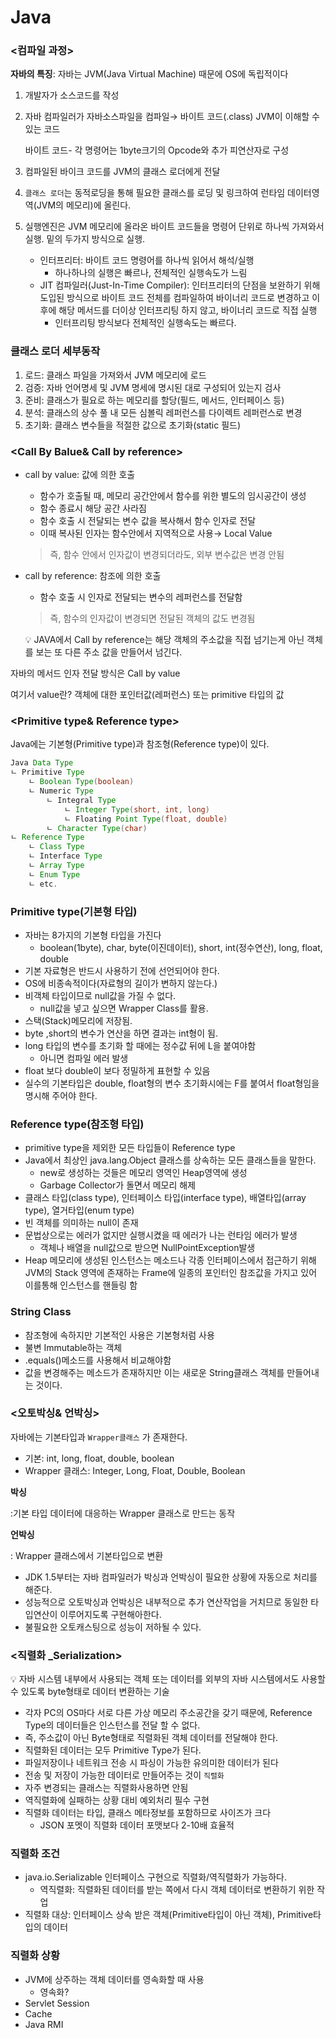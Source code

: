 # Java

### <컴파일 과정>

**자바의 특징**: 자바는 JVM(Java Virtual Machine) 때문에 OS에 독립적이다

1. 개발자가 소스코드를 작성
2. 자바 컴파일러가 자바소스파일을 컴파일→ 바이트 코드(.class) JVM이 이해할 수 있는 코드
    
    바이트 코드- 각 명령어는 1byte크기의 Opcode와 추가 피연산자로 구성
    
3. 컴파일된 바이크 코드를 JVM의 클래스 로더에게 전달
4. `클래스 로더`는 동적로딩을 통해 필요한 클래스를 로딩 및 링크하여 런타임 데이터영역(JVM의 메모리)에 올린다. 
5. 실행엔진은 JVM 메모리에 올라온 바이트 코드들을 명령어 단위로 하나씩 가져와서 실행. 밑의 두가지 방식으로 실행.
    - 인터프리터: 바이트 코드 명령어를 하나씩 읽어서 해석/실행
        - 하나하나의 실행은 빠르나, 전체적인 실행속도가 느림
    - JIT  컴파일러(Just-In-Time Compiler): 인터프리터의 단점을 보완하기 위해 도입된 방식으로 바이트 코드 전체를 컴파일하여 바이너리 코드로 변경하고 이후에 해당 메서드를 더이상 인터프리팅 하지 않고, 바이너리 코드로 직접 실행
        - 인터프리팅 방식보다 전체적인 실행속도는 빠르다.

### 클래스 로더 세부동작

1. 로드: 클래스 파일을 가져와서 JVM 메모리에 로드
2. 검증: 자바 언어명세 및 JVM 명세에 명시된 대로 구성되어 있는지 검사
3. 준비: 클래스가 필요로 하는 메모리를 할당(필드, 메서드, 인터페이스 등)
4. 분석: 클래스의 상수 풀 내 모든 심볼릭 레퍼런스를 다이렉트 레퍼런스로 변경
5. 초기화: 클래스 변수들을 적절한 값으로 초기화(static 필드)

### <Call By Balue& Call by reference>

- call by value: 값에 의한 호출
    - 함수가 호출될 때, 메모리 공간안에서 함수를 위한 별도의 임시공간이 생성
    - 함수 종료시 해당 공간 사라짐
    - 함수 호출 시 전달되는 변수 값을 복사해서 함수 인자로 전달
    - 이때 복사된 인자는 함수안에서 지역적으로 사용→ Local Value
    
    > 즉, 함수 안에서 인자값이 변경되더라도, 외부 변수값은 변경 안됨
    > 
- call by reference: 참조에 의한 호출
    - 함수 호출 시 인자로 전달되는 변수의 레퍼런스를 전달함
    
    > 즉, 함수의 인자값이 변경되면 전달된 객체의 값도 변경됨
    > 
    
    <aside>
    💡 JAVA에서 Call by reference는 해당 객체의 주소값을 직접 넘기는게 아닌 객체를 보는 또 다른 주소 값을 만들어서 넘긴다.
    
    </aside>
    

자바의 메서드 인자 전달 방식은 Call by value

여기서 value란? 객체에 대한 포인터값(레퍼런스) 또는 primitive 타입의 값

### <Primitive type& Reference type>

Java에는 기본형(Primitive type)과 참조형(Reference type)이 있다. 

```java
Java Data Type 
ㄴ Primitive Type
    ㄴ Boolean Type(boolean)
    ㄴ Numeric Type
        ㄴ Integral Type
            ㄴ Integer Type(short, int, long)
            ㄴ Floating Point Type(float, double)
        ㄴ Character Type(char)
ㄴ Reference Type
    ㄴ Class Type
    ㄴ Interface Type
    ㄴ Array Type
    ㄴ Enum Type
    ㄴ etc.
```

### Primitive type(기본형 타입)

- 자바는 8가지의 기본형 타입을 가진다
    - boolean(1byte), char, byte(이진데이터), short, int(정수연산), long, float, double
- 기본 자료형은 반드시 사용하기 전에 선언되어야 한다.
- OS에 비종속적이다(자료형의 길이가 변하지 않는다.)
- 비객체 타입이므로 null값을 가질 수 없다.
    - null값을 넣고 싶으면 Wrapper Class를 활용.
- 스택(Stack)메모리에 저장됨.
- byte ,short의 변수가 연산을 하면 결과는 int형이 됨.
- long 타입의 변수를 초기화 할 때에는 정수값 뒤에 L을 붙여야함
    - 아니면 컴파일 에러 발생
- float 보다 double이 보다 정밀하게 표현할 수  있음
- 실수의 기본타입은 double, float형의 변수 초기화시에는 F를 붙여서 float형임을 명시해 주어야 한다.

### Reference type(참조형 타입)

- primitive type을 제외한 모든 타입들이 Reference type
- Java에서 최상인 java.lang.Object 클래스를 상속하는 모든 클래스들을 말한다.
    - new로 생성하는 것들은 메모리 영역인 Heap영역에 생성
    - Garbage Collector가 돌면서 메모리 해제
- 클래스 타입(class type), 인터페이스 타입(interface type), 배열타입(array type), 열거타입(enum type)
- 빈 객체를 의미하는 null이 존재
- 문법상으로는 에러가 없지만 실행시켰을 때 에러가 나는 런타임 에러가 발생
    - 객체나 배열을 null값으로 받으면 NullPointException발생
- Heap 메모리에 생성된 인스턴스는 메소드나 각종 인터페이스에서 접근하기 위해 JVM의 Stack 영역에 존재하는 Frame에 일종의 포인터인 참조값을 가지고 있어 이를통해  인스턴스를 핸들링 함

### String Class

- 참조형에 속하지만 기본적인 사용은 기본형처럼 사용
- 불변 Immutable하는 객체
- .equals()메소드를 사용해서 비교해야함
- 값을 변경해주는 메소드가 존재하지만 이는 새로운 String클래스 객체를 만들어내는 것이다.

### <오토박싱& 언박싱>

자바에는 기본타입과 `Wrapper클래스` 가 존재한다. 

- 기본: int, long, float, double, boolean
- Wrapper 클래스: Integer, Long, Float, Double, Boolean

**박싱**

:기본 타입 데이터에 대응하는 Wrapper 클래스로 만드는 동작 

**언박싱**

: Wrapper 클래스에서  기본타입으로 변환

- JDK 1.5부터는 자바 컴파일러가 박싱과 언박싱이 필요한 상황에 자동으로 처리를 해준다.
- 성능적으로 오토박싱과 언박싱은 내부적으로 추가 연산작업을 거치므로 동일한 타입연산이 이루어지도록 구현해아한다.
- 불필요한 오토캐스팅으로 성능이 저하될 수 있다.

### <직렬화 _Serialization>

<aside>
💡 자바 시스템 내부에서 사용되는 객체 또는 데이터를 외부의 자바 시스템에서도 사용할 수 있도록 byte형태로 데이터 변환하는 기술

</aside>

- 각자 PC의 OS마다 서로 다른 가상 메모리 주소공간을 갖기 때문에, Reference Type의 데이터들은 인스턴스를 전달 할 수 없다.
- 즉, 주소값이 아닌 Byte형태로 직렬화된 객체 데이터를 전달해야 한다.
- 직렬화된 데이터는 모두 Primitive Type가 된다.
- 파일저장이나 네트워크 전송 시 파싱이 가능한 유의미한 데이터가 된다
- 전송 및 저장이 가능한 데이터로 만들어주는 것이 `직렬화`
- 자주 변경되는 클래스는 직렬화사용하면 안됨
- 역직렬화에 실패하는 상황 대비 예외처리 필수 구현
- 직렬화 데이터는 타입, 클래스 메타정보를 포함하므로 사이즈가 크다
    - JSON 포멧이 직렬화 데이터 포맷보다 2-10배 효율적

### 직렬화 조건

- java.io.Serializable 인터페이스 구현으로 직렬화/역직렬화가 가능하다.
    - 역직렬화: 직렬화된 데이터를 받는 쪽에서 다시 객체 데이터로 변환하기 위한 작업
- 직렬화 대상: 인터페이스 상속 받은 객체(Primitive타입이 아닌 객체), Primitive타입의 데이터

### 직렬화 상황

- JVM에 상주하는 객체 데이터를 영속화할 때 사용
    - 영속화?
- Servlet Session
- Cache
- Java RMI
